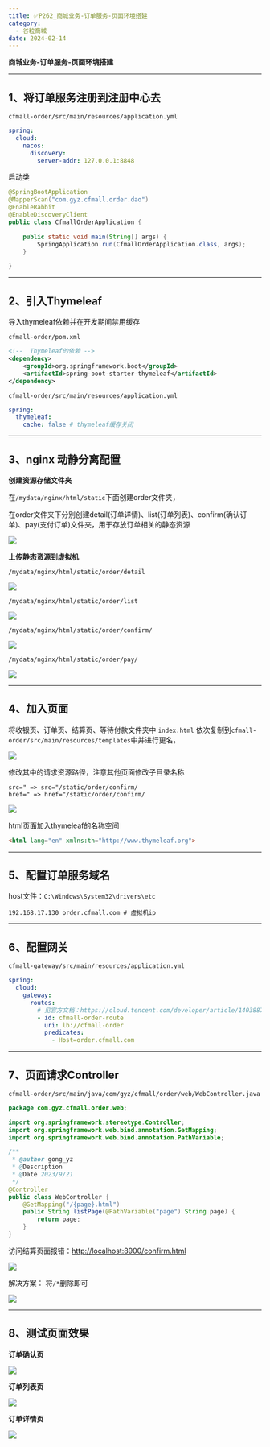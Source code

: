 ```yaml
---
title: ✅P262_商城业务-订单服务-页面环境搭建
category:
  - 谷粒商城
date: 2024-02-14
---
```


<!-- more -->

**商城业务-订单服务-页面环境搭建**

---

## 1、将订单服务注册到注册中心去

`cfmall-order/src/main/resources/application.yml`

```yaml
spring:
  cloud:
    nacos:
      discovery:
        server-addr: 127.0.0.1:8848
```

启动类

```java
@SpringBootApplication
@MapperScan("com.gyz.cfmall.order.dao")
@EnableRabbit
@EnableDiscoveryClient
public class CfmallOrderApplication {

    public static void main(String[] args) {
        SpringApplication.run(CfmallOrderApplication.class, args);
    }

}
```

---

## 2、引入Thymeleaf
导入thymeleaf依赖并在开发期间禁用缓存

`cfmall-order/pom.xml`

```xml
<!--  Thymeleaf的依赖 -->
<dependency>
    <groupId>org.springframework.boot</groupId>
    <artifactId>spring-boot-starter-thymeleaf</artifactId>
</dependency>
```

`cfmall-order/src/main/resources/application.yml`

```yaml
spring:
  thymeleaf:
    cache: false # thymeleaf缓存关闭
```

---

## 3、nginx 动静分离配置

**创建资源存储文件夹**

在`/mydata/nginx/html/static`下面创建order文件夹，

在order文件夹下分别创建detail(订单详情)、list(订单列表)、confirm(确认订单)、pay(支付订单)文件夹，用于存放订单相关的静态资源

![](https://cfmall-hello.oss-cn-beijing.aliyuncs.com/img/202309/202309261321457.png#id=YdJyf&originHeight=124&originWidth=591&originalType=binary&ratio=1&rotation=0&showTitle=false&status=done&style=none&title=)

**上传静态资源到虚拟机**

`/mydata/nginx/html/static/order/detail`

![](https://cfmall-hello.oss-cn-beijing.aliyuncs.com/img/202309/202309261323339.png#id=P39w6&originHeight=328&originWidth=1129&originalType=binary&ratio=1&rotation=0&showTitle=false&status=done&style=none&title=)

`/mydata/nginx/html/static/order/list`

![](https://cfmall-hello.oss-cn-beijing.aliyuncs.com/img/202309/202309261324727.png#id=ZNAmW&originHeight=312&originWidth=1058&originalType=binary&ratio=1&rotation=0&showTitle=false&status=done&style=none&title=)

`/mydata/nginx/html/static/order/confirm/`

![](https://cfmall-hello.oss-cn-beijing.aliyuncs.com/img/202309/202309261325593.png#id=Ys6Ia&originHeight=215&originWidth=1059&originalType=binary&ratio=1&rotation=0&showTitle=false&status=done&style=none&title=)

`/mydata/nginx/html/static/order/pay/`

![](https://cfmall-hello.oss-cn-beijing.aliyuncs.com/img/202309/202309261326553.png#id=MeieR&originHeight=190&originWidth=1040&originalType=binary&ratio=1&rotation=0&showTitle=false&status=done&style=none&title=)

---

## 4、加入页面

将收银页、订单页、结算页、等待付款文件夹中 `index.html` 依次复制到`cfmall-order/src/main/resources/templates`中并进行更名，

![](https://cfmall-hello.oss-cn-beijing.aliyuncs.com/img/202309/202309261332262.png#id=oUMYN&originHeight=423&originWidth=364&originalType=binary&ratio=1&rotation=0&showTitle=false&status=done&style=none&title=)

修改其中的请求资源路径，注意其他页面修改子目录名称

```
src=" => src="/static/order/confirm/
href=" => href="/static/order/confirm/
```

![](https://cfmall-hello.oss-cn-beijing.aliyuncs.com/img/202309/202309261336312.png#id=Q6Czi&originHeight=485&originWidth=951&originalType=binary&ratio=1&rotation=0&showTitle=false&status=done&style=none&title=)

html页面加入thymeleaf的名称空间

```html
<html lang="en" xmlns:th="http://www.thymeleaf.org">
```

---

## 5、配置订单服务域名

host文件：`C:\Windows\System32\drivers\etc`

```
192.168.17.130 order.cfmall.com # 虚拟机ip
```

---

## 6、配置网关

`cfmall-gateway/src/main/resources/application.yml`

```yaml
spring:
  cloud:
    gateway:
      routes:
        # 见官方文档：https://cloud.tencent.com/developer/article/1403887
        - id: cfmall-order-route
          uri: lb://cfmall-order
          predicates:
            - Host=order.cfmall.com
```

---

## 7、页面请求Controller

`cfmall-order/src/main/java/com/gyz/cfmall/order/web/WebController.java`

```java
package com.gyz.cfmall.order.web;

import org.springframework.stereotype.Controller;
import org.springframework.web.bind.annotation.GetMapping;
import org.springframework.web.bind.annotation.PathVariable;

/**
 * @author gong_yz
 * @Description
 * @Date 2023/9/21
 */
@Controller
public class WebController {
    @GetMapping("/{page}.html")
    public String listPage(@PathVariable("page") String page) {
        return page;
    }
}
```

访问结算页面报错：[http://localhost:8900/confirm.html](http://localhost:8900/confirm.html)

![](https://cfmall-hello.oss-cn-beijing.aliyuncs.com/img/202309/202309261129386.png#id=AP2SH&originHeight=572&originWidth=1864&originalType=binary&ratio=1&rotation=0&showTitle=false&status=done&style=none&title=)

解决方案： 将`/*`删除即可

![](https://cfmall-hello.oss-cn-beijing.aliyuncs.com/img/202309/202309261130796.png#id=To8La&originHeight=609&originWidth=1531&originalType=binary&ratio=1&rotation=0&showTitle=false&status=done&style=none&title=)

---

## 8、测试页面效果
**订单确认页**

![](https://cfmall-hello.oss-cn-beijing.aliyuncs.com/img/202401/3c1899b1d553a4e7300007dbabcaeeb0.png#id=C0Fm1&originHeight=620&originWidth=1109&originalType=binary&ratio=1&rotation=0&showTitle=false&status=done&style=none&title=)

**订单列表页**

![](https://cfmall-hello.oss-cn-beijing.aliyuncs.com/img/202401/b80da1a3d4ce3996b0c946fe7b5bbc87.png#id=eLxcg&originHeight=550&originWidth=1191&originalType=binary&ratio=1&rotation=0&showTitle=false&status=done&style=none&title=)

**订单详情页**

![](https://cfmall-hello.oss-cn-beijing.aliyuncs.com/img/202401/510d8fcdd72f55c35664eff4f354406b.png#id=bI8xA&originHeight=561&originWidth=1155&originalType=binary&ratio=1&rotation=0&showTitle=false&status=done&style=none&title=)

